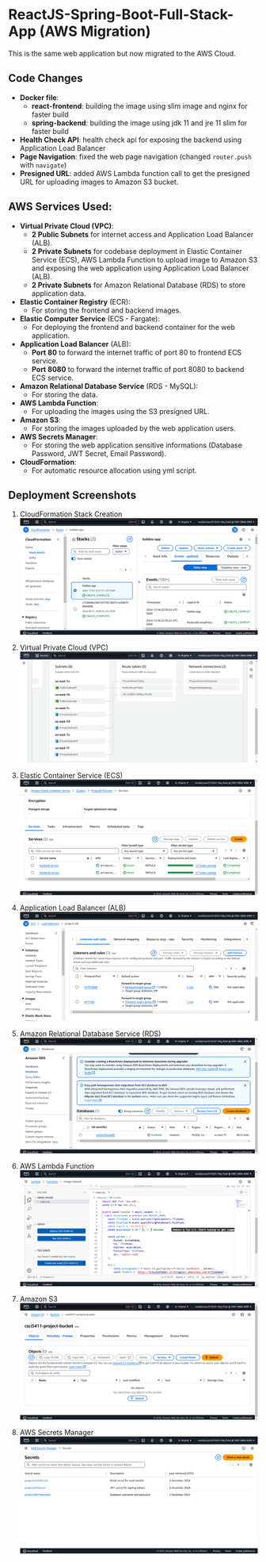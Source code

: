 # ReactJS-Spring-Boot-Full-Stack-App (AWS Migration)

This is the same web application but now migrated to the AWS Cloud.

## Code Changes

- **Docker file**:
  - **react-frontend**: building the image using slim image and nginx for faster build
  - **spring-backend**: building the image using jdk 11 and jre 11 slim for faster build
- **Health Check API**: health check api for exposing the backend using Application Load Balancer
- **Page Navigation**: fixed the web page navigation (changed `router.push` with `navigate`)
- **Presigned URL**: added AWS Lambda function call to get the presigned URL for uploading images to Amazon S3 bucket.

## AWS Services Used:

- **Virtual Private Cloud (VPC)**:
  - **2 Public Subnets** for internet access and Application Load Balancer (ALB).
  - **2 Private Subnets** for codebase deployment in Elastic Container Service (ECS), AWS Lambda Function to upload image to Amazon S3 and exposing the web application using Application Load Balancer (ALB).
  - **2 Private Subnets** for Amazon Relational Database (RDS) to store application data.
- **Elastic Container Registry** (ECR):
  - For storing the frontend and backend images.
- **Elastic Computer Service** (ECS - Fargate):
  - For deploying the frontend and backend container for the web application.
- **Application Load Balancer** (ALB):
  - **Port 80** to forward the internet traffic of port 80 to frontend ECS service.
  - **Port 8080** to forward the internet traffic of port 8080 to backend ECS service.
- **Amazon Relational Database Service** (RDS - MySQL):
  - For storing the data.
- **AWS Lambda Function**:
  - For uploading the images using the S3 presigned URL.
- **Amazon S3**:
  - For storing the images uploaded by the web application users.
- **AWS Secrets Manager**:
  - For storing the web application sensitive informations (Database Password, JWT Secret, Email Password).
- **CloudFormation**:
  - For automatic resource allocation using yml script.

## Deployment Screenshots

1. CloudFormation Stack Creation
   ![CloudFormation](assets/cloudformation.png)

2. Virtual Private Cloud (VPC)
   ![VPC (Virtual Private Cloud)](assets/vpc.png)

3. Elastic Container Service (ECS)
   ![ECS (Elastic Container Service)](assets/fargate.png)

4. Application Load Balancer (ALB)
   ![ALB (Application Load Balancer)](assets/alb.png)

5. Amazon Relational Database Service (RDS)
   ![RDS (Relational Database Service)](assets/rds.png)

6. AWS Lambda Function
   ![Lambda Function](assets/lambda.png)

7. Amazon S3
   ![S3](assets/s3.png)

8. AWS Secrets Manager
   ![Secrets Manager](assets/secretsmanager.png)
